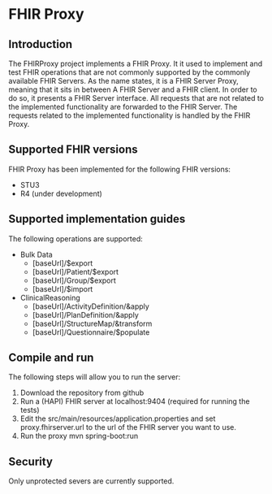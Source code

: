 # FHIR Proxy
## Introduction
The FHIRProxy project implements a FHIR Proxy. It it used to implement and 
test FHIR operations that are not commonly supported by the commonly available
FHIR Servers.
As the name states, it is a FHIR Server Proxy, meaning that it sits in between
A FHIR Server and a FHIR client. In order to do so, it presents a FHIR Server
interface. 
All requests that are not related to the implemented functionality are forwarded
to the FHIR Server. The requests related to the implemented functionality is 
handled by the FHIR Proxy.

## Supported FHIR versions
FHIR Proxy has been implemented for the following FHIR versions:
 * STU3
 * R4 (under development)

## Supported implementation guides
The following operations are supported:
 * Bulk Data
    * [baseUrl]/$export
    * [baseUrl]/Patient/$export
    * [baseUrl]/Group/$export
    * [baseUrl]/$import
 * ClinicalReasoning
    * [baseUrl]/ActivityDefinition/&apply
    * [baseUrl]/PlanDefinition/&apply
    * [baseUrl]/StructureMap/&transform
    * [baseUrl]/Questionnaire/$populate

## Compile and run
The following steps will allow you to run the server:
 1. Download the repository from github
 2. Run a (HAPI) FHIR server at localhost:9404 (required for running the tests)
 3. Edit the src/main/resources/application.properties and set proxy.fhirserver.url
    to the url of the FHIR server you want to use.
 4. Run the proxy mvn spring-boot:run 
 
## Security
Only unprotected severs are currently supported.
